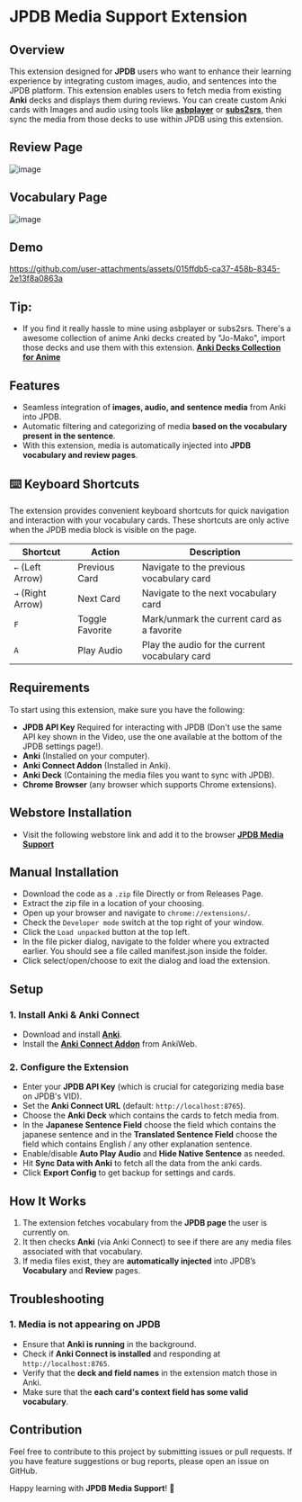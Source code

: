 # JPDB Media Support Extension

## Overview

This extension designed for **JPDB** users who want to enhance their learning experience by integrating custom images, audio, and sentences into the JPDB platform.
This extension enables users to fetch media from existing **Anki** decks and displays them during reviews. You can create custom Anki cards with Images and audio using tools like **[asbplayer](https://github.com/killergerbah/asbplayer)** or **[subs2srs](https://subs2srs.sourceforge.net/)**, then sync the media from those decks to use within JPDB using this extension.

## Review Page
 
![image](https://github.com/user-attachments/assets/59a3bb4b-3056-4379-9f46-974e79fefdab)

## Vocabulary Page

![image](https://github.com/user-attachments/assets/a4a3941d-55f0-4c46-9219-c22ec486c334)

## Demo

https://github.com/user-attachments/assets/015ffdb5-ca37-458b-8345-2e13f8a0863a

## Tip:

- If you find it really hassle to mine using asbplayer or subs2srs. There's a awesome collection of anime Anki decks created by "Jo-Mako", import those decks and use them with this extension.
  **[Anki Decks Collection for Anime](https://docs.google.com/spreadsheets/d/1ukDIWSkh_xvpppPbgs1nUR2kaEwFaWlsJgZUlb9LuTs/edit?gid=822742203#gid=822742203)**

## Features

- Seamless integration of **images, audio, and sentence media** from Anki into JPDB.
- Automatic filtering and categorizing of media **based on the vocabulary present in the sentence**.
- With this extension, media is automatically injected into **JPDB vocabulary and review pages**.

## ⌨️ Keyboard Shortcuts

The extension provides convenient keyboard shortcuts for quick navigation and interaction with your vocabulary cards. These shortcuts are only active when the JPDB media block is visible on the page.

| Shortcut          | Action          | Description                                    |
| ----------------- | --------------- | ---------------------------------------------- |
| `←` (Left Arrow)  | Previous Card   | Navigate to the previous vocabulary card       |
| `→` (Right Arrow) | Next Card       | Navigate to the next vocabulary card           |
| `F`               | Toggle Favorite | Mark/unmark the current card as a favorite     |
| `A`               | Play Audio      | Play the audio for the current vocabulary card |

## Requirements

To start using this extension, make sure you have the following:

- **JPDB API Key** Required for interacting with JPDB (Don't use the same API key shown in the Video, use the one available at the bottom of the JPDB settings page!).
- **Anki** (Installed on your computer).
- **Anki Connect Addon** (Installed in Anki).
- **Anki Deck** (Containing the media files you want to sync with JPDB).
- **Chrome Browser** (any browser which supports Chrome extensions).

## Webstore Installation

- Visit the following webstore link and add it to the browser **[JPDB Media Support](https://chromewebstore.google.com/detail/jpdb-media-support/pdhlakhlcgpogjkfaaidlnpogenbekif)**

## Manual Installation

- Download the code as a `.zip` file Directly or from Releases Page.
- Extract the zip file in a location of your choosing.
- Open up your browser and navigate to `chrome://extensions/`.
- Check the `Developer mode` switch at the top right of your window.
- Click the `Load unpacked` button at the top left.
- In the file picker dialog, navigate to the folder where you extracted earlier. You should see a file called manifest.json inside the folder.
- Click select/open/choose to exit the dialog and load the extension.

## Setup

### 1. Install Anki & Anki Connect

- Download and install **[Anki](https://apps.ankiweb.net/)**.
- Install the **[Anki Connect Addon](https://ankiweb.net/shared/info/2055492159)** from AnkiWeb.

### 2. Configure the Extension

- Enter your **JPDB API Key** (which is crucial for categorizing media base on JPDB's VID).
- Set the **Anki Connect URL** (default: `http://localhost:8765`).
- Choose the **Anki Deck** which contains the cards to fetch media from.
- In the **Japanese Sentence Field** choose the field which contains the japanese sentence and in the **Translated Sentence Field** choose the field which contains English / any other explanation sentence.
- Enable/disable **Auto Play Audio** and **Hide Native Sentence** as needed.
- Hit **Sync Data with Anki** to fetch all the data from the anki cards.
- Click **Export Config** to get backup for settings and cards.

## How It Works

1. The extension fetches vocabulary from the **JPDB page** the user is currently on.
2. It then checks **Anki** (via Anki Connect) to see if there are any media files associated with that vocabulary.
3. If media files exist, they are **automatically injected** into JPDB’s **Vocabulary** and **Review** pages.

## Troubleshooting

### 1. Media is not appearing on JPDB

- Ensure that **Anki is running** in the background.
- Check if **Anki Connect is installed** and responding at `http://localhost:8765`.
- Verify that the **deck and field names** in the extension match those in Anki.
- Make sure that the **each card's context field has some valid vocabulary**.

## Contribution

Feel free to contribute to this project by submitting issues or pull requests. If you have feature suggestions or bug reports, please open an issue on GitHub.

Happy learning with **JPDB Media Support**! 🎉
